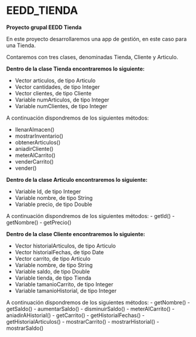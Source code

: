 # EEDD_TIENDA
**Proyecto grupal EEDD Tienda**

En este proyecto desarrollaremos una app de gestión, en este caso para una Tienda.

Contaremos con tres clases, denominadas Tienda, Cliente y Articulo.

**Dentro de la clase Tienda encontraremos lo siguiente:**
  * Vector articulos, de tipo Articulo
  * Vector cantidades, de tipo Integer
  * Vector clientes, de tipo Cliente
  * Variable numArticulos, de tipo Integer
  * Variable numClientes, de tipo Integer
  
 A continuación dispondremos de los siguientes métodos:
  * llenarAlmacen()
  * mostrarInventario()
  * obtenerArticulos()
  * aniadirCliente()
  * meterAlCarrito()
  * venderCarrito()
  * vender()
    
    

**Dentro de la clase Articulo encontraremos lo siguiente:**
  - Variable Id, de tipo Integer
  - Variable nombre, de tipo String
  - Variable precio, de tipo Double
  
  A continuación dispondremos de los siguientes métodos:
    - getId()
    - getNombre()
    - getPrecio()
 
 
 
**Dentro de la clase Cliente encontraremos lo siguiente:**
  - Vector historialArticulos, de tipo Articulo
  - Vector historialFechas, de tipo Date
  - Vector carrito, de tipo Articulo
  - Variable nombre, de tipo String
  - Variable saldo, de tipo Double
  - Variable tienda, de tipo Tienda
  - Variable tamanioCarrito, de tipo Integer
  - Variable tamanioHistorial, de tipo Integer
  
  A continuación dispondremos de los siguientes métodos:
    - getNombre()
    - getSaldo()
    - aumentarSaldo()
    - disminuirSaldo()
    - meterAlCarrito()
    - aniadirAHistorial()
    - getCarrito()
    - getHistorialFechas()
    - getHistorialArticulos()
    - mostrarCarrito()
    - mostrarHistorial()
    - mostrarSaldo()



